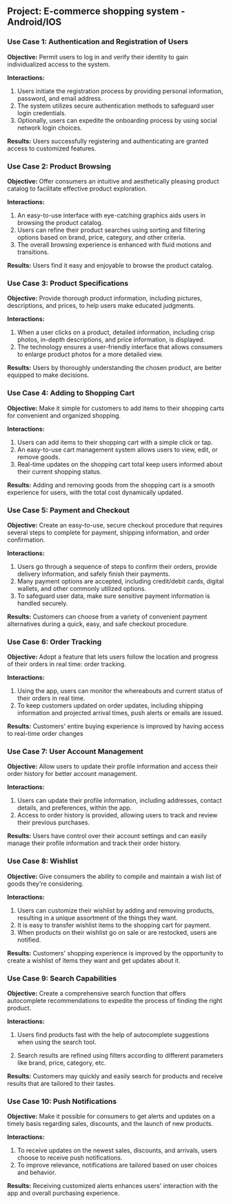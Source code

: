 ## Project: E-commerce shopping system - Android/IOS

### **Use Case 1: Authentication and Registration of Users**

**Objective:** Permit users to log in and verify their identity to gain individualized access to the system.

**Interactions:**
1. Users initiate the registration process by providing personal information, password, and email address.
2. The system utilizes secure authentication methods to safeguard user login credentials.
3. Optionally, users can expedite the onboarding process by using social network login choices.

**Results:** Users successfully registering and authenticating are granted access to customized features.

### Use Case 2: Product Browsing

**Objective:** Offer consumers an intuitive and aesthetically pleasing product catalog to facilitate effective product exploration.

**Interactions:**
1. An easy-to-use interface with eye-catching graphics aids users in browsing the product catalog.
2. Users can refine their product searches using sorting and filtering options based on brand, price, category, and other criteria.
3. The overall browsing experience is enhanced with fluid motions and transitions.

**Results:** Users find it easy and enjoyable to browse the product catalog.

### **Use Case 3: Product Specifications**

**Objective:** Provide thorough product information, including pictures, descriptions, and prices, to help users make educated judgments.

**Interactions:**
1. When a user clicks on a product, detailed information, including crisp photos, in-depth descriptions, and price information, is displayed.
2. The technology ensures a user-friendly interface that allows consumers to enlarge product photos for a more detailed view.

**Results:** Users by thoroughly understanding the chosen product, are better equipped to make decisions.

### Use Case 4: Adding to Shopping Cart

**Objective:** Make it simple for customers to add items to their shopping carts for convenient and organized shopping.

**Interactions:**
1. Users can add items to their shopping cart with a simple click or tap.
2. An easy-to-use cart management system allows users to view, edit, or remove goods.
3. Real-time updates on the shopping cart total keep users informed about their current shopping status.

**Results:** Adding and removing goods from the shopping cart is a smooth experience for users, with the total cost dynamically updated.

### Use Case 5: Payment and Checkout

**Objective:** Create an easy-to-use, secure checkout procedure that requires several steps to complete for payment, shipping information, and order confirmation.

**Interactions:**
1. Users go through a sequence of steps to confirm their orders, provide delivery information, and safely finish their payments.
2. Many payment options are accepted, including credit/debit cards, digital wallets, and other commonly utilized options.
3. To safeguard user data, make sure sensitive payment information is handled securely.
  
**Results:** Customers can choose from a variety of convenient payment alternatives during a quick, easy, and safe checkout procedure.

### Use Case 6: Order Tracking
 
**Objective:** Adopt a feature that lets users follow the location and progress of their orders in real time: order tracking.
 
**Interactions:**
1. Using the app, users can monitor the whereabouts and current status of their orders in real time.
2. To keep customers updated on order updates, including shipping information and projected arrival times, push alerts or emails are issued.
 
**Results:** Customers' entire buying experience is improved by having access to real-time order changes

### Use Case 7: User Account Management   

**Objective:** Allow users to update their profile information and access their order history for better account management.                 

**Interactions:**
1. Users can update their profile information, including addresses, contact details, and preferences, within the app.
2. Access to order history is provided, allowing users to track and review their previous purchases. 

**Results:** Users have control over their account settings and can easily manage their profile information and track their order history.

### Use Case 8: Wishlist

**Objective:** Give consumers the ability to compile and maintain a wish list of goods they're considering. 

**Interactions:** 
1. Users can customize their wishlist by adding and removing products, resulting in a unique assortment of the things they want.
2. It is easy to transfer wishlist items to the shopping cart for payment.
3. When products on their wishlist go on sale or are restocked, users are notified.

**Results:** Customers' shopping experience is improved by the opportunity to create a wishlist of items they want and get updates about it.


### Use Case 9: Search Capabilities

**Objective:** Create a comprehensive search function that offers autocomplete recommendations to expedite the process of finding the right product.

**Interactions:**

1. Users find products fast with the help of autocomplete suggestions when using the search tool.

2. Search results are refined using filters according to different parameters like brand, price, category, etc.

**Results:** Customers may quickly and easily search for products and receive results that are tailored to their tastes.

### Use Case 10: Push Notifications

**Objective:** Make it possible for consumers to get alerts and updates on a timely basis regarding sales, discounts, and the launch of new products.

**Interactions:**
1. To receive updates on the newest sales, discounts, and arrivals, users choose to receive push notifications.
2. To improve relevance, notifications are tailored based on user choices and behavior.

**Results:** Receiving customized alerts enhances users' interaction with the app and overall purchasing experience.
